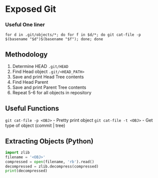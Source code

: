 # Exposed Git
### Useful One liner
`for d in .git/objects/*; do for f in $d/*; do git cat-file -p $(basename "$d")$(basename "$f"); done; done`

## Methodology
1. Determine HEAD `.git/HEAD`
2. Find Head object `.git/<HEAD_PATH>`
4. Save and print Head Tree contents
5. Find Head Parent
6. Save and print Parent Tree contents
7. Repeat 5-6 for all objects in repository

## Useful Functions
`git cat-file -p <OBJ>` - Pretty print object
`git cat-file -t <OBJ>` - Get type of object (commit | tree)

## Extracting Objects (Python)
```python
import zlib
filename = '<OBJ>'
compressed = open(filename, 'rb').read()
decompressed = zlib.decompress(compressed)
print(decompressed)
```
